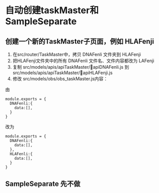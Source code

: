 # 自动创建taskMaster和SampleSeparate

## 创建一个新的TaskMaster子页面，例如 HLAFenji
1. 在src/router/TaskMaster中，拷贝 DNAFenli 文件夹到 HLAFenji
1. 把HLAFenji文件夹中的所有 DNAFenli 文件名、文件内容都改为 LAFenji
1. 复制 src/models/apis/apiTaskMaster/apiDNAFenli.js 到src/models/apis/apiTaskMaster/apiHLAFenji.js
1. 修改 src/models/obs/obs_taskMaster.js内容：

由
```
module.exports = {
  DNAFenli:{
    data:[],
  }
}
```
改为
```
module.exports = {
  DNAFenli:{
    data:[],
  },
  HLAFenli:{
    data:[],
  }
}
```

## SampleSeparate 先不做


